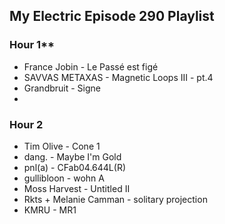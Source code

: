 ## My Electric Episode 290 Playlist

### Hour 1**
* France Jobin - Le Passé est figé
* SAVVAS METAXAS - Magnetic Loops III - pt.4
* Grandbruit - Signe
*
### Hour 2
* Tim Olive - Cone 1
* dang. - Maybe I'm Gold
* pnl(a) - CFab04.644L(R)
* gullibloon - wohn A
* Moss Harvest - Untitled II
* Rkts + Melanie Camman - solitary projection
* KMRU - MR1
